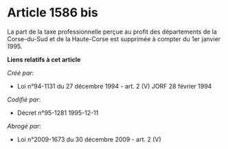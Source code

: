# Article 1586 bis

La part de la taxe professionnelle perçue au profit des départements de la Corse-du-Sud et de la Haute-Corse est supprimée à
compter du 1er janvier 1995.

**Liens relatifs à cet article**

_Créé par_:

  - Loi n°94-1131 du 27 décembre 1994 - art. 2 (V) JORF 28 février 1994

_Codifié par_:

  - Décret n°95-1281 1995-12-11

_Abrogé par_:

  - Loi n°2009-1673 du 30 décembre 2009 - art. 2 (V)
